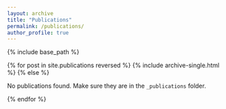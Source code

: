 ```yaml
---
layout: archive
title: "Publications"
permalink: /publications/
author_profile: true
---
```


{% include base_path %}

{% for post in site.publications reversed %}
  {% include archive-single.html %}
{% else %}
  <p>No publications found. Make sure they are in the <code>_publications</code> folder.</p>
{% endfor %}
